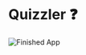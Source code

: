 # Quizzler ❓
 
![Finished App](https://github.com/londonappbrewery/Images/blob/master/quizzler-demo.gif)

